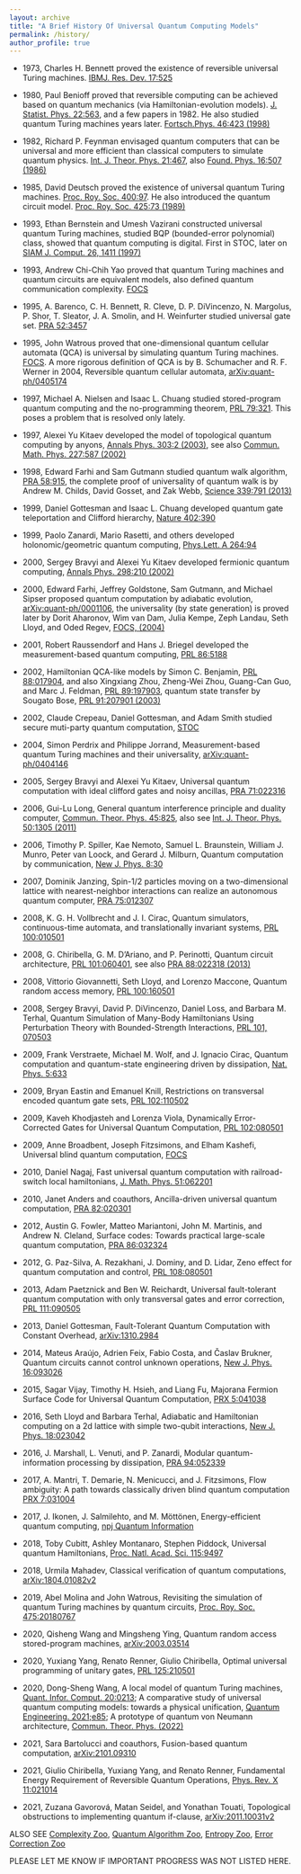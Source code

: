 ```yaml
---
layout: archive
title: "A Brief History Of Universal Quantum Computing Models"
permalink: /history/
author_profile: true
---
```


* 1973, Charles H. Bennett proved the existence of reversible universal Turing machines. [IBMJ. Res. Dev. 17:525](https://ieeexplore.ieee.org/document/5391327)   

* 1980, Paul Benioff proved that reversible computing can be achieved based on quantum mechanics (via Hamiltonian-evolution models). 
[J. Statist. Phys. 22:563](https://link.springer.com/article/10.1007/BF01011339), and a few papers in 1982. He also studied quantum Turing machines years later. [Fortsch.Phys. 46:423 (1998)](https://onlinelibrary.wiley.com/doi/10.1002/(SICI)1521-3978(199806)46:4/5%3C423::AID-PROP423%3E3.0.CO;2-G)

* 1982, Richard P. Feynman envisaged quantum computers that can be universal and 
more efficient than classical computers to simulate quantum physics. [Int. J. Theor. Phys. 21:467](https://link.springer.com/article/10.1007/BF02650179),
also [Found. Phys. 16:507 (1986)](https://link.springer.com/article/10.1007/BF01886518)

* 1985, David Deutsch proved the existence of universal quantum Turing machines. [Proc. Roy. Soc. 400:97](https://royalsocietypublishing.org/doi/10.1098/rspa.1985.0070). He also introduced the quantum circuit model. [Proc. Roy. Soc. 425:73 (1989)](https://royalsocietypublishing.org/doi/10.1098/rspa.1989.0099)

* 1993, Ethan Bernstein and Umesh Vazirani constructed universal quantum Turing machines, studied BQP (bounded-error polynomial) class, showed that quantum computing
is digital. First in STOC, later on [SIAM J. Comput. 26, 1411 (1997)](https://epubs.siam.org/doi/10.1137/S0097539796300921)

* 1993, Andrew Chi-Chih Yao proved that quantum Turing machines and quantum circuits are equivalent models, also defined quantum communication complexity. [FOCS](https://ieeexplore.ieee.org/abstract/document/366852)

* 1995, A. Barenco, C. H. Bennett, R. Cleve, D. P. DiVincenzo, N. Margolus, P. Shor, T. Sleator, J. A. Smolin, and H. Weinfurter studied universal gate set. [PRA 52:3457](https://journals.aps.org/pra/abstract/10.1103/PhysRevA.52.3457)

* 1995, John Watrous proved that one-dimensional quantum cellular automata (QCA) is universal by simulating quantum Turing machines.
[FOCS](https://ieeexplore.ieee.org/document/492583). 
A more rigorous definition of QCA is by B. Schumacher and R. F. Werner in 2004, Reversible quantum cellular automata, [arXiv:quant-ph/0405174](https://arxiv.org/abs/quant-ph/0405174v1) 

* 1997, Michael A. Nielsen and Isaac L. Chuang studied stored-program quantum computing and the no-programming theorem, [PRL 79:321](https://journals.aps.org/prl/abstract/10.1103/PhysRevLett.79.321). This poses a problem that is resolved only lately.

* 1997, Alexei Yu Kitaev developed the model of topological quantum computing by anyons, [Annals Phys. 303:2 (2003)](https://arxiv.org/abs/quant-ph/9707021),
see also [Commun. Math. Phys. 227:587 (2002)](https://arxiv.org/abs/quant-ph/0001071)

* 1998, Edward Farhi and Sam Gutmann studied quantum walk algorithm, [PRA 58:915](https://journals.aps.org/pra/abstract/10.1103/PhysRevA.58.915), 
the complete proof of universality of quantum walk is by Andrew M. Childs, David Gosset, and Zak Webb, [Science 339:791 (2013)](https://doi.org/10.1126/science.1229957)

* 1999, Daniel Gottesman and Isaac L. Chuang developed quantum gate teleportation and Clifford hierarchy, [Nature 402:390](https://www.nature.com/articles/46503)

* 1999, Paolo Zanardi, Mario Rasetti, and others developed holonomic/geometric quantum computing, [Phys.Lett. A 264:94](https://arxiv.org/abs/quant-ph/9904011)

* 2000, Sergey Bravyi and Alexei Yu Kitaev developed fermionic quantum computing, [Annals Phys. 298:210 (2002)](https://arxiv.org/abs/quant-ph/0003137)

* 2000, Edward Farhi, Jeffrey Goldstone, Sam Gutmann, and Michael Sipser proposed quantum computation by adiabatic evolution, [arXiv:quant-ph/0001106](https://arxiv.org/abs/quant-ph/0001106v1), the universality (by state generation) is proved later by Dorit Aharonov, Wim van Dam, Julia Kempe, Zeph Landau, Seth Lloyd, and Oded Regev, [FOCS, (2004)](https://arxiv.org/abs/quant-ph/0405098)

* 2001, Robert Raussendorf and Hans J. Briegel developed the measurement-based quantum computing, [PRL 86:5188](https://journals.aps.org/prl/abstract/10.1103/PhysRevLett.86.5188)

* 2002, Hamiltonian QCA-like models by Simon C. Benjamin, [PRL 88:017904](https://journals.aps.org/prl/pdf/10.1103/PhysRevLett.88.017904),
and also Xingxiang Zhou, Zheng-Wei Zhou, Guang-Can Guo, and Marc J. Feldman, [PRL 89:197903](https://journals.aps.org/prl/abstract/10.1103/PhysRevLett.89.197903), quantum state transfer by Sougato Bose, [PRL 91:207901 (2003)](https://journals.aps.org/prl/abstract/10.1103/PhysRevLett.91.207901)

* 2002, Claude Crepeau, Daniel Gottesman, and Adam Smith studied secure muti-party quantum computation, [STOC](https://doi.org/10.1145/509907.510000) 

* 2004, Simon Perdrix and Philippe Jorrand, Measurement-based quantum Turing machines and their universality, [arXiv:quant-ph/0404146](https://arxiv.org/abs/quant-ph/0404146)

* 2005, Sergey Bravyi and Alexei Yu Kitaev, Universal quantum computation with ideal clifford gates and noisy ancillas, [PRA 71:022316](
https://doi.org/10.1103/PhysRevA.71.022316)

* 2006, Gui-Lu Long, General quantum interference principle and duality computer, [Commun. Theor. Phys. 45:825](https://iopscience.iop.org/article/10.1088/0253-6102/45/5/013), also see [Int. J. Theor. Phys. 50:1305 (2011)](https://link.springer.com/article/10.1007/s10773-010-0603-z)

* 2006,	Timothy P. Spiller, Kae Nemoto, Samuel L. Braunstein, William J. Munro, Peter van Loock, and Gerard J. Milburn, Quantum computation by communication, [New J. Phys. 8:30](https://iopscience.iop.org/article/10.1088/1367-2630/8/2/030)

* 2007,	Dominik Janzing, Spin-1/2 particles moving on a two-dimensional lattice with nearest-neighbor interactions can realize an autonomous quantum computer, [PRA 75:012307](https://doi.org/10.1103/PhysRevA.75.012307)

* 2008,	K. G. H. Vollbrecht and J. I. Cirac, Quantum simulators, continuous-time automata, and translationally invariant systems, [PRL 100:010501](https://doi.org/10.1103/PhysRevLett.100.010501)

* 2008, G. Chiribella, G. M. D’Ariano, and P. Perinotti, Quantum circuit architecture, [PRL 101:060401](https://doi.org/10.1103/PhysRevLett.101.060401), see also [PRA 88:022318 (2013)](https://doi.org/10.1103/PhysRevA.88.022318)

* 2008, Vittorio Giovannetti, Seth Lloyd, and Lorenzo Maccone, Quantum random access memory, [PRL 100:160501](https://doi.org/10.1103/PhysRevLett.100.160501)

* 2008, Sergey Bravyi, David P. DiVincenzo, Daniel Loss, and Barbara M. Terhal, Quantum Simulation of Many-Body Hamiltonians Using Perturbation Theory with Bounded-Strength Interactions, [PRL 101, 070503](https://doi.org/10.1103/PhysRevLett.101.070503)

* 2009,	Frank Verstraete, Michael M. Wolf, and J. Ignacio Cirac, Quantum computation and quantum-state engineering driven by dissipation, [Nat. Phys. 5:633](https://www.nature.com/articles/nphys1342)

* 2009,	Bryan Eastin and Emanuel Knill, Restrictions on transversal encoded quantum gate sets, [PRL 102:110502](https://doi.org/10.1103/PhysRevLett.102.110502)

* 2009, Kaveh Khodjasteh and Lorenza Viola, Dynamically Error-Corrected Gates for Universal Quantum Computation, [PRL 102:080501](https://doi.org/10.1103/PhysRevLett.102.080501)

* 2009, Anne Broadbent, Joseph Fitzsimons, and Elham Kashefi, Universal blind quantum computation, [FOCS](https://doi.org/10.1109/FOCS.2009.36)

* 2010, Daniel Nagaj, Fast universal quantum computation with railroad-switch local hamiltonians, [J. Math. Phys. 51:062201](https://doi.org/10.1063/1.3384661)

* 2010, Janet Anders and coauthors, Ancilla-driven universal quantum computation, [PRA 82:020301](https://doi.org/10.1103/PhysRevA.82.020301)

* 2012, Austin G. Fowler, Matteo Mariantoni, John M. Martinis, and Andrew N. Cleland, Surface codes: Towards practical large-scale quantum computation, [PRA 86:032324](https://doi.org/10.1103/PhysRevA.86.032324)

* 2012, G. Paz-Silva, A. Rezakhani, J. Dominy, and D. Lidar, Zeno effect for quantum computation and control, [PRL 108:080501](https://doi.org/10.1103/PhysRevLett.108.080501)

* 2013,	Adam Paetznick and Ben W. Reichardt, Universal fault-tolerant quantum computation with only transversal gates and error correction, 
[PRL 111:090505](10.1103/PhysRevLett.111.090505)

* 2013, Daniel Gottesman, Fault-Tolerant Quantum Computation with Constant Overhead, [arXiv:1310.2984](https://arxiv.org/abs/1310.2984)

* 2014, Mateus Araújo, Adrien Feix, Fabio Costa, and Časlav Brukner, Quantum circuits cannot control unknown operations, [New J. Phys. 16:093026](https://iopscience.iop.org/article/10.1088/1367-2630/16/9/093026)

* 2015, Sagar Vijay, Timothy H. Hsieh, and Liang Fu, Majorana Fermion Surface Code for Universal Quantum Computation, [PRX 5:041038](https://doi.org/10.1103/PhysRevX.5.041038)

* 2016, Seth Lloyd and Barbara Terhal, Adiabatic and Hamiltonian computing on a 2d lattice with simple two-qubit interactions, [New J. Phys. 18:023042](https://iopscience.iop.org/article/10.1088/1367-2630/18/2/023042)

* 2016, J. Marshall, L. Venuti, and P. Zanardi, Modular quantum-information processing by dissipation, [PRA 94:052339](https://doi.org/10.1103/PhysRevA.94.052339)

* 2017, A. Mantri, T. Demarie, N. Menicucci, and J. Fitzsimons, Flow ambiguity: A path towards classically driven blind quantum computation
 [PRX 7:031004](https://journals.aps.org/prx/pdf/10.1103/PhysRevX.7.031004)
 
* 2017, J. Ikonen, J. Salmilehto, and M. Möttönen, Energy-efficient quantum computing, [npj Quantum Information](https://www.nature.com/articles/s41534-017-0015-5)

* 2018,	Toby Cubitt, Ashley Montanaro, Stephen Piddock, Universal quantum Hamiltonians, [Proc. Natl. Acad. Sci. 115:9497](https://arxiv.org/abs/1701.05182v4)

* 2018,	Urmila Mahadev, Classical verification of quantum computations, [arXiv:1804.01082v2](https://arxiv.org/abs/1804.01082)

* 2019, Abel Molina and John Watrous, Revisiting the simulation of quantum Turing machines by quantum circuits, [Proc. Roy. Soc. 475:20180767](https://royalsocietypublishing.org/doi/10.1098/rspa.2018.0767)

* 2020, Qisheng Wang and Mingsheng Ying, Quantum random access stored-program machines, [arXiv:2003.03514](https://arxiv.org/abs/2003.03514)

* 2020, Yuxiang Yang, Renato Renner, Giulio Chiribella, Optimal universal programming of unitary gates, [PRL 125:210501](https://doi.org/10.1103/PhysRevLett.125.210501)

* 2020,	Dong-Sheng Wang, A local model of quantum Turing machines, [Quant. Infor. Comput. 20:0213](https://doi.org/10.26421/QIC20.3-4); 
A comparative study of universal quantum computing models: towards a physical unification, [Quantum Engineering. 2021;e85](https://arxiv.org/abs/2108.07909); 
A prototype of quantum von Neumann architecture, [Commun. Theor. Phys. (2022)](https://iopscience.iop.org/article/10.1088/1572-9494/ac68d8)

* 2021, Sara Bartolucci and coauthors, Fusion-based quantum computation, [arXiv:2101.09310](https://arxiv.org/abs/2101.09310)

* 2021,	Giulio Chiribella, Yuxiang Yang, and Renato Renner, Fundamental Energy Requirement of Reversible Quantum Operations, [Phys. Rev. X 11:021014](https://link.aps.org/doi/10.1103/PhysRevX.11.021014)

* 2021, Zuzana Gavorová, Matan Seidel, and Yonathan Touati, Topological obstructions to implementing quantum if-clause, [arXiv:2011.10031v2](https://arxiv.org/abs/2011.10031)

ALSO SEE [Complexity Zoo](https://complexityzoo.net/Complexity_Zoo), [Quantum Algorithm Zoo](https://quantumalgorithmzoo.org/), [Entropy Zoo](https://phfaist.com/entropyzoo), [Error Correction Zoo](https://errorcorrectionzoo.org/)

PLEASE LET ME KNOW IF IMPORTANT PROGRESS WAS NOT LISTED HERE.

